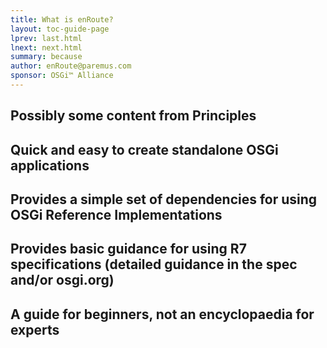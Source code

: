 ```yaml
---
title: What is enRoute? 
layout: toc-guide-page
lprev: last.html 
lnext: next.html 
summary: because 
author: enRoute@paremus.com
sponsor: OSGi™ Alliance 
---
```


## Possibly some content from Principles
## Quick and easy to create standalone OSGi applications
## Provides a simple set of dependencies for using OSGi Reference Implementations
## Provides basic guidance for using R7 specifications (detailed guidance in the spec and/or osgi.org)
## A guide for beginners, not an encyclopaedia for experts

